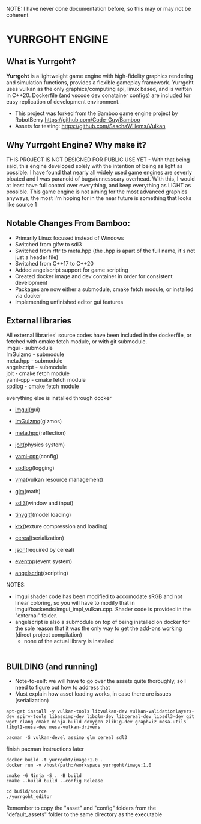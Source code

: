 NOTE: I have never done documentation before, so this may or may not be coherent


# YURRGOHT ENGINE

## What is Yurrgoht?
**Yurrgoht** is a lightweight game engine with high-fidelity graphics rendering and simulation functions, provides a flexible gameplay framework. Yurrgoht uses vulkan as the only graphics/computing api, linux based, and is written in C++20. Dockerfile (and vscode dev conatainer configs) are included for easy replication of development environment.

- This project was forked from the Bamboo game engine project by RobotBerry https://github.com/Code-Guy/Bamboo
- Assets for testing: https://github.com/SaschaWillems/Vulkan

## Why Yurrgoht Engine? Why make it?
THIS PROJECT IS NOT DESIGNED FOR PUBLIC USE YET - 
With that being said, this engine developed solely with the intention of being as light as possible. I have found that nearly all widely used game engines are severly bloated and I was paranoid of bugs/unnesscary overhead. With this, I would at least have full control over everything, and keep everything as LIGHT as possible. This game engine is not aiming for the most advanced graphics anyways, the most I'm hoping for in the near future is something that looks like source 1

## Notable Changes From Bamboo:
- Primarily Linux focused instead of Windows
- Switched from glfw to sdl3
- Switched from rttr to meta.hpp (the .hpp is apart of the full name, it's not just a header file)
- Switched from C++17 to C++20
- Added angelscript support for game scripting
- Created docker image and dev container in order for consistent development
- Packages are now either a submodule, cmake fetch module, or installed via docker
- Implementing unfinished editor gui features 

## External libraries
All external libraries' source codes have been included in the dockerfile, or fetched with cmake fetch module, or with git submodule. 
<br>imgui    - submodule
<br>ImGuizmo - submodule
<br>meta.hpp - submodule
<br>angelscript - submodule
<br>jolt     - cmake fetch module
<br>yaml-cpp - cmake fetch module
<br>spdlog   - cmake fetch module

everything else is installed through docker

- [imgui](https://www.dearimgui.com/)(gui)
- [ImGuizmo](https://github.com/CedricGuillemet/ImGuizmo)(gizmos)
- [meta.hpp](https://github.com/BlackMATov/meta.hpp)(reflection)
- [jolt](https://github.com/jrouwe/JoltPhysics)(physics system)
- [yaml-cpp](https://github.com/jbeder/yaml-cpp)(config)
- [spdlog](https://github.com/gabime/spdlog)(logging)

- [vma](https://gpuopen.com/vulkan-memory-allocator/)(vulkan resource management)
- [glm](https://glm.g-truc.net/0.9.9/)(math)
- [sdl3](https://www.libsdl.org/)(window and input)
- [tinygltf](https://github.com/syoyo/tinygltf)(model loading)
- [ktx](https://github.com/KhronosGroup/KTX-Software)(texture compression and loading)
- [cereal](https://uscilab.github.io/cereal/)(serialization)
- [json](https://www.json.org/json-en.html)(required by cereal)
- [eventpp](https://github.com/wqking/eventpp)(event system)
- [angelscript](https://www.angelcode.com/)(scripting)

NOTES: 
- imgui shader code has been modified to accomodate sRGB and not linear coloring, so you will have to modify that in imgui/backends/imgui_impl_vulkan.cpp. Shader code is provided in the "external" folder.
- angelscript is also a submodule on top of being installed on docker for the sole reason that it was the only way to get the add-ons working (direct project compilation)
    - none of the actual library is installed
<br/><br/>


## BUILDING (and running)

- Note-to-self: we will have to go over the assets quite thoroughly, so I need to figure out how to address that 
- Must explain how asset loading works, in case there are issues (serialization)

```shell
apt-get install -y vulkan-tools libvulkan-dev vulkan-validationlayers-dev spirv-tools libassimp-dev libglm-dev libcereal-dev libsdl3-dev git wget clang cmake ninja-build doxygen zlib1g-dev graphviz mesa-utils libgl1-mesa-dev mesa-vulkan-drivers

pacman -S vulkan-devel assimp glm cereal sdl3
```
finish pacman instructions later

```shell
docker build -t yurrgoht/image:1.0 .
docker run -v /host/path:/workspace yurrgoht/image:1.0

cmake -G Ninja -S . -B build
cmake --build build --config Release

cd build/source
./yurrgoht_editor
```

Remember to copy the "asset" and "config" folders from the "default_assets" folder to the same directory as the executable